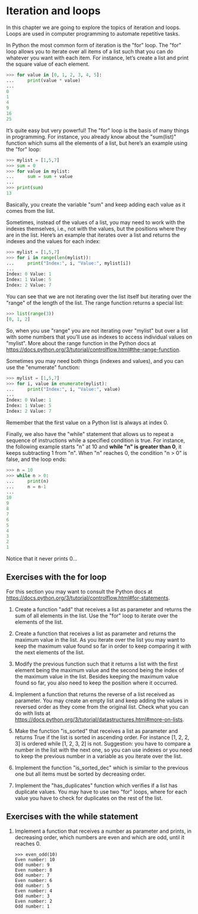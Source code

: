 # Iteration and loops

In this chapter we are going to explore the topics of iteration and loops. Loops are used in computer programming to automate repetitive tasks.

In Python the most common form of iteration is the "for" loop. The "for" loop allows you to iterate over all items of a list such that you can do whatever you want with each item. For instance, let’s create a list and print the square value of each element.

```Python
>>> for value in [0, 1, 2, 3, 4, 5]:
...     print(value * value)
...
0
1
4
9
16
25
```

It’s quite easy but very powerful\! The "for" loop is the basis of many things in programming. For instance, you already know about the "sum(list)" function which sums all the elements of a list, but here’s an example using the "for" loop:

```Python
>>> mylist = [1,5,7]
>>> sum = 0
>>> for value in mylist:
...     sum = sum + value
...
>>> print(sum)
13
```

Basically, you create the variable "sum" and keep adding each value as it comes from the list.

Sometimes, instead of the values of a list, you may need to work with the indexes themselves, i.e., not with the values, but the positions where they are in the list. Here’s an example that iterates over a list and returns the indexes and the values for each index:

```Python
>>> mylist = [1,5,7]
>>> for i in range(len(mylist)):
...     print("Index:", i, "Value:", mylist[i])
...
Index: 0 Value: 1
Index: 1 Value: 5
Index: 2 Value: 7
```

You can see that we are not iterating over the list itself but iterating over the "range" of the length of the list. The range function returns a special list:

```Python
>>> list(range(3))
[0, 1, 2]
```

So, when you use "range" you are not iterating over "mylist" but over a list with some numbers that you’ll use as indexes to access individual values on "mylist". More about the range function in the Python docs at <https://docs.python.org/3/tutorial/controlflow.html#the-range-function>.

Sometimes you may need both things (indexes and values), and you can use the "enumerate" function:

```Python
>>> mylist = [1,5,7]
>>> for i, value in enumerate(mylist):
...     print("Index:", i, "Value:", value)
...
Index: 0 Value: 1
Index: 1 Value: 5
Index: 2 Value: 7
```

Remember that the first value on a Python list is always at index 0.

Finally, we also have the "while" statement that allows us to repeat a sequence of instructions while a specified condition is true. For instance, the following example starts "n" at 10 and **while "n" is greater than 0**, it keeps subtracting 1 from "n". When "n" reaches 0, the condition "n \> 0" is false, and the loop ends:

```Python
>>> n = 10
>>> while n > 0:
...     print(n)
...     n = n-1
...
10
9
8
7
6
5
4
3
2
1
```

Notice that it never prints 0...

## Exercises with the for loop

For this section you may want to consult the Python docs at <https://docs.python.org/3/tutorial/controlflow.html#for-statements>.

1.  Create a function "add" that receives a list as parameter and returns the sum of all elements in the list. Use the "for" loop to iterate over the elements of the list.

2.  Create a function that receives a list as parameter and returns the maximum value in the list. As you iterate over the list you may want to keep the maximum value found so far in order to keep comparing it with the next elements of the list.

3.  Modify the previous function such that it returns a list with the first element being the maximum value and the second being the index of the maximum value in the list. Besides keeping the maximum value found so far, you also need to keep the position where it occurred.

4.  Implement a function that returns the reverse of a list received as parameter. You may create an empty list and keep adding the values in reversed order as they come from the original list. Check what you can do with lists at <https://docs.python.org/3/tutorial/datastructures.html#more-on-lists>.

5.  Make the function "is\_sorted" that receives a list as parameter and returns True if the list is sorted in ascending order. For instance \[1, 2, 2, 3\] is ordered while \[1, 2, 3, 2\] is not. Suggestion: you have to compare a number in the list with the next one, so you can use indexes or you need to keep the previous number in a variable as you iterate over the list.

6.  Implement the function "is\_sorted\_dec" which is similar to the previous one but all items must be sorted by decreasing order.

7.  Implement the "has\_duplicates" function which verifies if a list has duplicate values. You may have to use two "for" loops, where for each value you have to check for duplicates on the rest of the list.

## Exercises with the while statement

1.  Implement a function that receives a number as parameter and prints, in decreasing order, which numbers are even and which are odd, until it reaches 0.
    
        >>> even_odd(10)
        Even number: 10
        Odd number: 9
        Even number: 8
        Odd number: 7
        Even number: 6
        Odd number: 5
        Even number: 4
        Odd number: 3
        Even number: 2
        Odd number: 1
